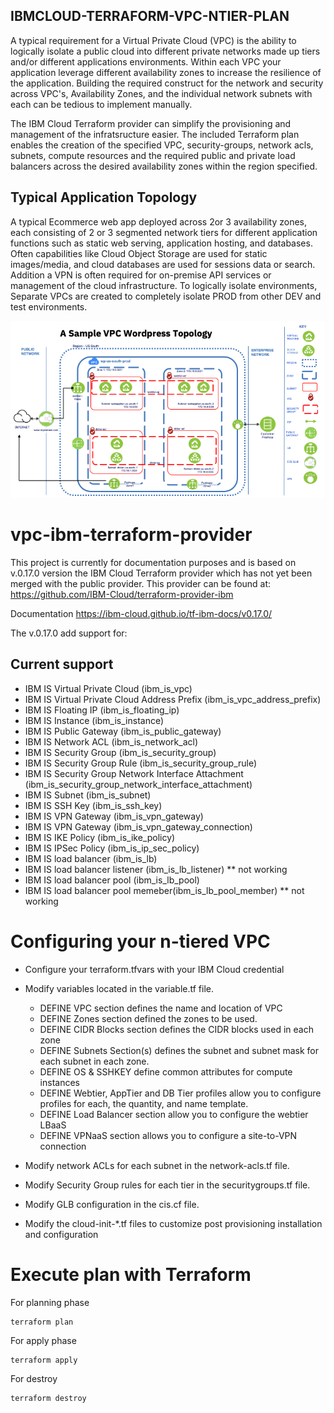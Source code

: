 ## IBMCLOUD-TERRAFORM-VPC-NTIER-PLAN
A typical requirement for a Virtual Private Cloud (VPC) is the ability to logically isolate a public cloud into different private networks made up tiers and/or different applications environments.
Within each VPC your application leverage different availability zones to increase the resilience of the application.   Building the required construct for the network and security across VPC's,
Availability Zones, and the individual network subnets with each can be tedious to implement manually.

The IBM Cloud Terraform provider can simplify the provisioning and management of the infratsructure easier.    The included Terraform plan enables the creation of the specified VPC, security-groups, network acls,
subnets, compute resources and the required public and private load balancers across the desired availability zones within the region specified.

## Typical Application Topology
A typical Ecommerce web app deployed across 2or 3 availability zones, each consisting of 2 or 3 segmented network tiers for different application functions such as static web serving, application hosting,
and databases.   Often capabilities like Cloud Object Storage are used for static images/media, and cloud databases are used for sessions data or search.  Addition a VPN is often required for
on-premise API services or management of the cloud infrastructure.    To logically isolate environments, Separate VPCs are created to completely isolate PROD from other DEV and test environments.  

![](../topology.png?raw=true)


# vpc-ibm-terraform-provider
This project is currently for documentation purposes and is based on v.0.17.0 version the IBM Cloud Terraform provider which has not yet been merged with the public provider.
This provider can be found at: https://github.com/IBM-Cloud/terraform-provider-ibm

Documentation https://ibm-cloud.github.io/tf-ibm-docs/v0.17.0/

The v.0.17.0 add support for:   

## Current support

* IBM IS Virtual Private Cloud (ibm_is_vpc)
* IBM IS Virtual Private Cloud Address Prefix (ibm_is_vpc_address_prefix)
* IBM IS Floating IP (ibm_is_floating_ip)
* IBM IS Instance (ibm_is_instance)
* IBM IS Public Gateway (ibm_is_public_gateway)
* IBM IS Network ACL (ibm_is_network_acl)
* IBM IS Security Group (ibm_is_security_group)
* IBM IS Security Group Rule (ibm_is_security_group_rule)
* IBM IS Security Group Network Interface Attachment (ibm_is_security_group_network_interface_attachment)
* IBM IS Subnet (ibm_is_subnet)
* IBM IS SSH Key (ibm_is_ssh_key)
* IBM IS VPN Gateway (ibm_is_vpn_gateway)
* IBM IS VPN Gateway (ibm_is_vpn_gateway_connection)
* IBM IS IKE Policy (ibm_is_ike_policy)
* IBM IS IPSec Policy (ibm_is_ip_sec_policy)
* IBM IS load balancer (ibm_is_lb)
* IBM IS load balancer listener (ibm_is_lb_listener) ** not working
* IBM IS load balancer pool (ibm_is_lb_pool)
* IBM IS load balancer pool memeber(ibm_is_lb_pool_member) ** not working

# Configuring your n-tiered VPC

* Configure your terraform.tfvars with your IBM Cloud credential

* Modify variables located in the variable.tf file.

    * DEFINE VPC section defines the name and location of VPC
    * DEFINE Zones section defined the zones to be used.
    * DEFINE CIDR Blocks section defines the CIDR blocks used in each zone
    * DEFINE Subnets Section(s) defines the subnet and subnet mask for each subnet in each zone.
    * DEFINE OS & SSHKEY define common attributes for compute instances
    * DEFINE Webtier, AppTier and DB Tier profiles allow you to configure profiles for each, the quantity, and name template.
    * DEFINE Load Balancer section allow you to configure the webtier LBaaS
    * DEFINE VPNaaS section allows you to configure a site-to-VPN connection

* Modify network ACLs for each subnet in the network-acls.tf file.
* Modify Security Group rules for each tier in the securitygroups.tf file.
* Modify GLB configuration in the cis.cf file.
* Modify the cloud-init-*.tf files to customize post provisioning installation and configuration

# Execute plan with Terraform
For planning phase

```shell
terraform plan
```

For apply phase

```shell
terraform apply
```

For destroy

```shell
terraform destroy
```
